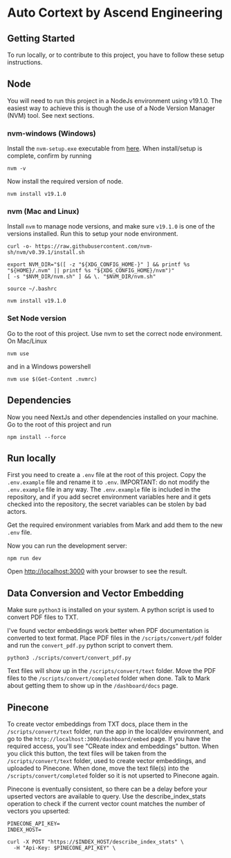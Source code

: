 # Auto Cortext by Ascend Engineering

## Getting Started

To run locally, or to contribute to this project, you have to follow these setup instructions. 

## Node

You will need to run this project in a NodeJs environment using v19.1.0. The easiest way to achieve this is though the use of a Node Version Manager (NVM) tool. See next sections.

### nvm-windows (Windows)

Install the `nvm-setup.exe` executable from [here](https://github.com/coreybutler/nvm-windows/releases). When install/setup is complete, confirm by running

```shell
nvm -v
```

Now install the required version of node.

```shell
nvm install v19.1.0
```

### nvm (Mac and Linux)
Install `nvm` to manage node versions, and make sure `v19.1.0` is one of the versions installed. Run this to setup your node environment.

```shell
curl -o- https://raw.githubusercontent.com/nvm-sh/nvm/v0.39.1/install.sh

export NVM_DIR="$([ -z "${XDG_CONFIG_HOME-}" ] && printf %s "${HOME}/.nvm" || printf %s "${XDG_CONFIG_HOME}/nvm")"
[ -s "$NVM_DIR/nvm.sh" ] && \. "$NVM_DIR/nvm.sh"

source ~/.bashrc

nvm install v19.1.0
```

### Set Node version

Go to the root of this project. Use nvm to set the correct node environment. On Mac/Linux

```shell
nvm use
```

and in a Windows powershell

```shell
nvm use $(Get-Content .nvmrc)
```

## Dependencies

Now you need NextJs and other dependencies installed on your machine. Go to the root of this project and run

```shell
npm install --force
```

## Run locally

First you need to create a `.env` file at the root of this project. Copy the `.env.example` file and rename it to `.env`. IMPORTANT: do not modify the `.env.example` file in any way. The `.env.example` file is included in the repository, and if you add secret environment variables here and it gets checked into the repository, the secret variables can be stolen by bad actors.

Get the required environment variables from Mark and add them to the new `.env` file.

Now you can run the development server:

```shell
npm run dev
```

Open [http://localhost:3000](http://localhost:3000) with your browser to see the result.

## Data Conversion and Vector Embedding

Make sure `python3` is installed on your system. A python script is used to convert PDF files to TXT.

I've found vector embeddings work better when PDF documentation is converted to text format. Place PDF files in the `/scripts/convert/pdf` folder and run the `convert_pdf.py` python script to convert them.

```shell
python3 ./scripts/convert/convert_pdf.py
```

Text files will show up in the `/scripts/convert/text` folder. Move the PDF files to the `/scripts/convert/completed` folder when done. Talk to Mark about getting them to show up in the `/dashboard/docs` page.

## Pinecone

To create vector embeddings from TXT docs, place them in the `/scripts/convert/text` folder, run the app in the local/dev environment, and go to the `http://localhost:3000/dashboard/embed` page. If you have the required access, you'll see "CReate index and embeddings" button. When you click this button, the text files will be taken from the `/scripts/convert/text` folder, used to create vector embeddings, and uploaded to Pinecone. When done, move the text file(s) into the `/scripts/convert/completed` folder so it is not upserted to Pinecone again.

Pinecone is eventually consistent, so there can be a delay before your upserted vectors are available to query. Use the describe_index_stats operation to check if the current vector count matches the number of vectors you upserted:

```shell
PINECONE_API_KEY=
INDEX_HOST=

curl -X POST "https://$INDEX_HOST/describe_index_stats" \
  -H "Api-Key: $PINECONE_API_KEY" \
```

